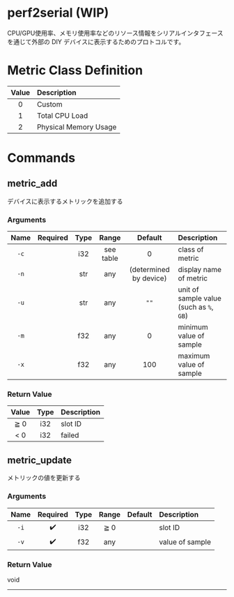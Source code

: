 # perf2serial (WIP)

CPU/GPU使用率、メモリ使用率などのリソース情報をシリアルインタフェースを通じて外部の DIY デバイスに表示するためのプロトコルです。

# Metric Class Definition

|Value|Description|
|:--:|:--|
|0|Custom|
|1|Total CPU Load|
|2|Physical Memory Usage|

# Commands

## metric_add

デバイスに表示するメトリックを追加する

### Arguments

|Name|Required|Type|Range|Default|Description|
|:--:|:--:|:--:|:--:|:--:|:--|
|`-c`||i32|see table|0|class of metric|
|`-n`||str|any|(determined by device)|display name of metric|
|`-u`||str|any|`""`|unit of sample value (such as `%`, `GB`)|
|`-m`||f32|any|0|minimum value of sample|
|`-x`||f32|any|100|maximum value of sample|

### Return Value

|Value|Type|Description|
|:--:|:--:|:--|
|≧ 0|i32|slot ID|
|< 0|i32|failed|

## metric_update

メトリックの値を更新する

### Arguments

|Name|Required|Type|Range|Default|Description|
|:--:|:--:|:--:|:--:|:--:|:--|
|`-i`|✔️|i32|≧ 0||slot ID|
|`-v`|✔️|f32|any||value of sample|

### Return Value

void

----
